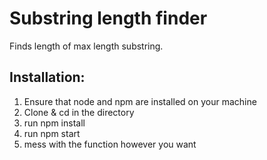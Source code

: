 # Substring length finder

Finds length of max length substring.

## Installation:

1. Ensure that node and npm are installed on your machine
2. Clone & cd in the directory
3. run npm install
4. run npm start
5. mess with the function however you want
